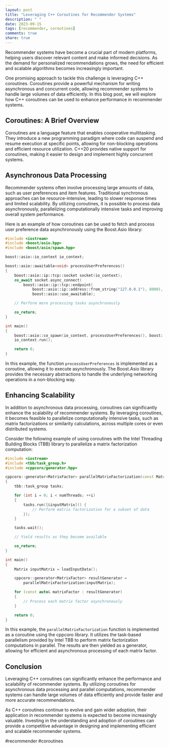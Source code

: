 ```yaml
---
layout: post
title: "Leveraging C++ Coroutines for Recommender Systems"
description: " "
date: 2023-09-15
tags: [recommender, coroutines]
comments: true
share: true
---
```


Recommender systems have become a crucial part of modern platforms, helping users discover relevant content and make informed decisions. As the demand for personalized recommendations grows, the need for efficient and scalable algorithms becomes increasingly important.

One promising approach to tackle this challenge is leveraging C++ coroutines. Coroutines provide a powerful mechanism for writing asynchronous and concurrent code, allowing recommender systems to handle large volumes of data efficiently. In this blog post, we will explore how C++ coroutines can be used to enhance performance in recommender systems.

## Coroutines: A Brief Overview
Coroutines are a language feature that enables cooperative multitasking. They introduce a new programming paradigm where code can suspend and resume execution at specific points, allowing for non-blocking operations and efficient resource utilization. C++20 provides native support for coroutines, making it easier to design and implement highly concurrent systems.

## Asynchronous Data Processing
Recommender systems often involve processing large amounts of data, such as user preferences and item features. Traditional synchronous approaches can be resource-intensive, leading to slower response times and limited scalability. By utilizing coroutines, it is possible to process data asynchronously, parallelizing computationally intensive tasks and improving overall system performance.

Here is an example of how coroutines can be used to fetch and process user preference data asynchronously using the Boost.Asio library:

```cpp
#include <iostream>
#include <boost/asio.hpp>
#include <boost/asio/spawn.hpp>

boost::asio::io_context io_context;

boost::asio::awaitable<void> processUserPreferences()
{
    boost::asio::ip::tcp::socket socket(io_context);
    co_await socket.async_connect(
        boost::asio::ip::tcp::endpoint(
            boost::asio::ip::address::from_string("127.0.0.1"), 8080), 
            boost::asio::use_awaitable);

    // Perform more processing tasks asynchronously

    co_return;
}

int main()
{
    boost::asio::co_spawn(io_context, processUserPreferences(), boost::asio::detached);
    io_context.run();

    return 0;
}
```

In this example, the function `processUserPreferences` is implemented as a coroutine, allowing it to execute asynchronously. The Boost.Asio library provides the necessary abstractions to handle the underlying networking operations in a non-blocking way.

## Enhancing Scalability
In addition to asynchronous data processing, coroutines can significantly enhance the scalability of recommender systems. By leveraging coroutines, it becomes feasible to parallelize computationally intensive tasks, such as matrix factorizations or similarity calculations, across multiple cores or even distributed systems.

Consider the following example of using coroutines with the Intel Threading Building Blocks (TBB) library to parallelize a matrix factorization computation:

```cpp
#include <iostream>
#include <tbb/task_group.h>
#include <cppcoro/generator.hpp>

cppcoro::generator<MatrixFactor> parallelMatrixFactorization(const Matrix& inputMatrix)
{
    tbb::task_group tasks;

    for (int i = 0; i < numThreads; ++i)
    {
        tasks.run([&inputMatrix]() {
            // Perform matrix factorization for a subset of data
        });
    }

    tasks.wait();

    // Yield results as they become available

    co_return;
}

int main()
{
    Matrix inputMatrix = loadInputData();

    cppcoro::generator<MatrixFactor> resultGenerator =
        parallelMatrixFactorization(inputMatrix);

    for (const auto& matrixFactor : resultGenerator)
    {
        // Process each matrix factor asynchronously
    }

    return 0;
}
```

In this example, the `parallelMatrixFactorization` function is implemented as a coroutine using the cppcoro library. It utilizes the task-based parallelism provided by Intel TBB to perform matrix factorization computations in parallel. The results are then yielded as a generator, allowing for efficient and asynchronous processing of each matrix factor.

## Conclusion
Leveraging C++ coroutines can significantly enhance the performance and scalability of recommender systems. By utilizing coroutines for asynchronous data processing and parallel computations, recommender systems can handle large volumes of data efficiently and provide faster and more accurate recommendations.

As C++ coroutines continue to evolve and gain wider adoption, their application in recommender systems is expected to become increasingly valuable. Investing in the understanding and adoption of coroutines can provide a competitive advantage in designing and implementing efficient and scalable recommender systems.

#recommender #coroutines